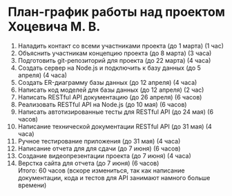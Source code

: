 # План-график работы над проектом Хоцевича М. В.
1. Наладить контакт со всеми участниками проекта (до 1 марта) (1 час)
2. Объяснить участникам концепцию проекта (до 8 марта) (3 часа)
3. Подготовить git-репозиторий для проекта (до 22 марта) (4 часа)
4. Создать сервер на Node.js и подключить к базу данных (до 5 апреля) (4 часа)
5. Создать ER-диаграмму базы данных (до 12 апреля) (4 часа)
6. Написать код моделей для базы данных (до 12 апреля) (2 час)
7. Написать RESTful API документацию (до 26 апреля) (6 часов)
8. Реализовать RESTful API на Node.js (до 10 мая) (6 часов)
9. Написать автотизированные тесты для RESTful API (до 24 мая) (6 часов)
10. Написание технической документации RESTful API (до 31 мая) (4 часа)
11. Ручное тестирование приложения (до 31 мая) (4 часа)
12. Написание отчета для для сдачи (до 7 июня) (6 часов)
13. Создание видеопрезентации проекта (до 7 июня) (4 часа)
14. Верстка сайта для отчета (до 7 июня) (6 часов)  
Итого: 60 часов (вскоре измениться, так как написание документации, кода и тестов для API занимают намного больше времени)
